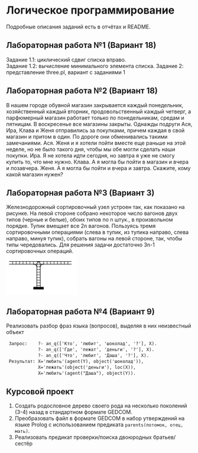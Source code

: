 # Логическое программирование

Подробные описания заданий есть в отчётах и README.

## Лабораторная работа №1 (Вариант 18)

Задание 1.1: циклический сдвиг списка вправо.  
Задание 1.2: вычисление минимального элемента списка.
Задание 2: представление three.pl, вариант с заданиями 1

## Лабораторная работа №2 (Вариант 18)

В нашем городе обувной магазин закрывается каждый понедельник, хозяйственный каждый вторник, продовольственный каждый четверг, а парфюмерный магазин работает только по понедельникам, средам и пятницам. В воскресенье все магазины закрыты. Однажды подруги Ася, Ира, Клава и Женя отправились за покупками, причем каждая в свой магазин и притом в один. По дороге они обменивались такими замечаниями. Ася. Женя и я хотели пойти вместе еще раньше на этой неделе, но не было такого дня, чтобы мы обе могли сделать наши покупки. Ира. Я не хотела идти сегодня, но завтра я уже не смогу купить то, что мне нужно. Клава. А я могла бы пойти в магазин и вчера и позавчера. Женя. А я могла бы пойти и вчера и завтра. Скажите, кому какой магазин нужен?

## Лабораторная работа №3 (Вариант 3)

Железнодорожный сортировочный узел устроен так, как показано на рисунке. На левой стороне собрано некоторое число вагонов двух типов (черные и белые), обоих типов по n штук., в произвольном порядке. Тупик вмещает все 2n вагонов. Пользуясь тремя сортировочными операциями (слева в тупик, из тупика направо, слева направо, минуя тупик), собрать вагоны на левой стороне, так, чтобы типы чередовались. Для решения задачи достаточно 3n-1 сортировочных операций.  
![image](.img/img01.png)

## Лабораторная работа №4 (Вариант 9)

Реализовать разбор фраз языка (вопросов), выделяя в них неизвестный объект  

```(Prolog)
 Запрос:    ?- an_q(['Кто', 'любит', 'шоколад', '?'], X).
            ?- an_q(['Где', 'лежат', 'деньги', '?'], X).
            ?- an_q(['Что', 'любит', 'Даша', '?'], X).
 Результат: X='любить'(agent(Y), object('шоколад')),
            X='лежать'(object('деньги'), loc(X)),
            X='любить'(agent("Даша"), object(Y)).
```

## Курсовой проект

1. Создать родословное дерево своего рода на несколько поколений (3-4) назад в стандартном формате GEDCOM.  
2. Преобразовать файл в формате GEDCOM в набор утверждений на языке Prolog с использованием предиката `parents(потомок, отец, мать)`.
3. Реализовать предикат проверки/поиска двоюродных братьев/сестёр
